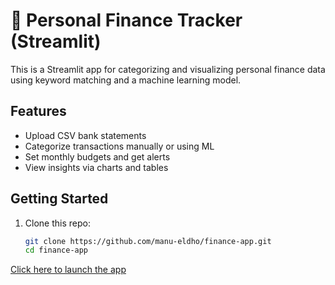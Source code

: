 # 🧾 Personal Finance Tracker (Streamlit)

This is a Streamlit app for categorizing and visualizing personal finance data using keyword matching and a machine learning model.

## Features
- Upload CSV bank statements
- Categorize transactions manually or using ML
- Set monthly budgets and get alerts
- View insights via charts and tables

## Getting Started

1. Clone this repo:
   ```bash
   git clone https://github.com/manu-eldho/finance-app.git
   cd finance-app

   
[Click here to launch the app](https://zavwnqngappb9g7xazhdnug.streamlit.app/)
